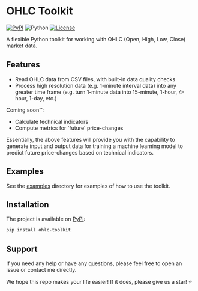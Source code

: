 # OHLC Toolkit

[![PyPI](https://img.shields.io/pypi/v/ohlc-toolkit)](https://pypi.org/project/ohlc-toolkit/)
![Python](https://img.shields.io/badge/python-3.12-blue.svg)
[![License](https://img.shields.io/badge/License-MIT-blue.svg)](https://opensource.org/license/MIT)

A flexible Python toolkit for working with OHLC (Open, High, Low, Close) market data.

## Features

- Read OHLC data from CSV files, with built-in data quality checks
- Process high resolution data (e.g. 1-minute interval data) into any greater time frame
  (e.g. turn 1-minute data into 15-minute, 1-hour, 4-hour, 1-day, etc.)

Coming soon™️:

- Calculate technical indicators
- Compute metrics for 'future' price-changes

Essentially, the above features will provide you with the capability to generate input and output data for
training a machine learning model to predict future price-changes based on technical indicators.

## Examples

See the [examples](examples/README.md) directory for examples of how to use the toolkit.

## Installation

The project is available on [PyPI](https://pypi.org/project/ohlc-toolkit/):

```bash
pip install ohlc-toolkit
```

## Support

If you need any help or have any questions, please feel free to open an issue or contact me directly.

We hope this repo makes your life easier! If it does, please give us a star! ⭐
